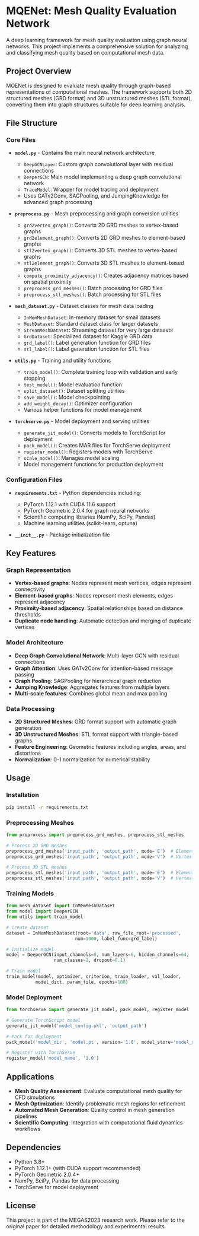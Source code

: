 # MQENet: Mesh Quality Evaluation Network

A deep learning framework for mesh quality evaluation using graph neural networks. This project implements a comprehensive solution for analyzing and classifying mesh quality based on computational mesh data.

## Project Overview

MQENet is designed to evaluate mesh quality through graph-based representations of computational meshes. The framework supports both 2D structured meshes (GRD format) and 3D unstructured meshes (STL format), converting them into graph structures suitable for deep learning analysis.

## File Structure

### Core Files

- **`model.py`** - Contains the main neural network architecture
  - `DeepGCNLayer`: Custom graph convolutional layer with residual connections
  - `DeeperGCN`: Main model implementing a deep graph convolutional network
  - `TraceModel`: Wrapper for model tracing and deployment
  - Uses GATv2Conv, SAGPooling, and JumpingKnowledge for advanced graph processing

- **`preprocess.py`** - Mesh preprocessing and graph conversion utilities
  - `grd2vertex_graph()`: Converts 2D GRD meshes to vertex-based graphs
  - `grd2element_graph()`: Converts 2D GRD meshes to element-based graphs
  - `stl2vertex_graph()`: Converts 3D STL meshes to vertex-based graphs
  - `stl2element_graph()`: Converts 3D STL meshes to element-based graphs
  - `compute_proximity_adjacency()`: Creates adjacency matrices based on spatial proximity
  - `preprocess_grd_meshes()`: Batch processing for GRD files
  - `preprocess_stl_meshes()`: Batch processing for STL files

- **`mesh_dataset.py`** - Dataset classes for mesh data loading
  - `InMemMeshDataset`: In-memory dataset for small datasets
  - `MeshDataset`: Standard dataset class for larger datasets
  - `StreamMeshDataset`: Streaming dataset for very large datasets
  - `GrdDataset`: Specialized dataset for Kaggle GRD data
  - `grd_label()`: Label generation function for GRD files
  - `stl_label()`: Label generation function for STL files

- **`utils.py`** - Training and utility functions
  - `train_model()`: Complete training loop with validation and early stopping
  - `test_model()`: Model evaluation function
  - `split_dataset()`: Dataset splitting utilities
  - `save_model()`: Model checkpointing
  - `add_weight_decay()`: Optimizer configuration
  - Various helper functions for model management

- **`torchserve.py`** - Model deployment and serving utilities
  - `generate_jit_model()`: Converts models to TorchScript for deployment
  - `pack_model()`: Creates MAR files for TorchServe deployment
  - `register_model()`: Registers models with TorchServe
  - `scale_model()`: Manages model scaling
  - Model management functions for production deployment

### Configuration Files

- **`requirements.txt`** - Python dependencies including:
  - PyTorch 1.12.1 with CUDA 11.6 support
  - PyTorch Geometric 2.0.4 for graph neural networks
  - Scientific computing libraries (NumPy, SciPy, Pandas)
  - Machine learning utilities (scikit-learn, optuna)

- **`__init__.py`** - Package initialization file

## Key Features

### Graph Representation
- **Vertex-based graphs**: Nodes represent mesh vertices, edges represent connectivity
- **Element-based graphs**: Nodes represent mesh elements, edges represent adjacency
- **Proximity-based adjacency**: Spatial relationships based on distance thresholds
- **Duplicate node handling**: Automatic detection and merging of duplicate vertices

### Model Architecture
- **Deep Graph Convolutional Network**: Multi-layer GCN with residual connections
- **Graph Attention**: Uses GATv2Conv for attention-based message passing
- **Graph Pooling**: SAGPooling for hierarchical graph reduction
- **Jumping Knowledge**: Aggregates features from multiple layers
- **Multi-scale features**: Combines global mean and max pooling

### Data Processing
- **2D Structured Meshes**: GRD format support with automatic graph generation
- **3D Unstructured Meshes**: STL format support with triangle-based graphs
- **Feature Engineering**: Geometric features including angles, areas, and distortions
- **Normalization**: 0-1 normalization for numerical stability

## Usage

### Installation
```bash
pip install -r requirements.txt
```

### Preprocessing Meshes
```python
from preprocess import preprocess_grd_meshes, preprocess_stl_meshes

# Process 2D GRD meshes
preprocess_grd_meshes('input_path', 'output_path', mode='E')  # Element-based
preprocess_grd_meshes('input_path', 'output_path', mode='V')  # Vertex-based

# Process 3D STL meshes
preprocess_stl_meshes('input_path', 'output_path', mode='E')  # Element-based
preprocess_stl_meshes('input_path', 'output_path', mode='V')  # Vertex-based
```

### Training Models
```python
from mesh_dataset import InMemMeshDataset
from model import DeeperGCN
from utils import train_model

# Create dataset
dataset = InMemMeshDataset(root='data', raw_file_root='processed', 
                          num=1000, label_func=grd_label)

# Initialize model
model = DeeperGCN(input_channels=8, num_layers=6, hidden_channels=64, 
                  num_classes=2, dropout=0.1)

# Train model
train_model(model, optimizer, criterion, train_loader, val_loader, 
           model_dict, param_file, epochs=100)
```

### Model Deployment
```python
from torchserve import generate_jit_model, pack_model, register_model

# Generate TorchScript model
generate_jit_model('model_config.pkl', 'output_path')

# Pack for deployment
pack_model('model_dir', 'model.pt', version='1.0', model_store='model_store')

# Register with TorchServe
register_model('model_name', '1.0')
```

## Applications

- **Mesh Quality Assessment**: Evaluate computational mesh quality for CFD simulations
- **Mesh Optimization**: Identify problematic mesh regions for refinement
- **Automated Mesh Generation**: Quality control in mesh generation pipelines
- **Scientific Computing**: Integration with computational fluid dynamics workflows

## Dependencies

- Python 3.8+
- PyTorch 1.12.1+ (with CUDA support recommended)
- PyTorch Geometric 2.0.4+
- NumPy, SciPy, Pandas for data processing
- TorchServe for model deployment

## License

This project is part of the MEGAS2023 research work. Please refer to the original paper for detailed methodology and experimental results.

